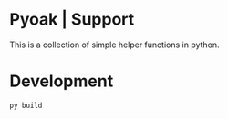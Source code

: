 # Pyoak | Support

This is a collection of simple helper functions in python.

# Development

```bash
py build
```